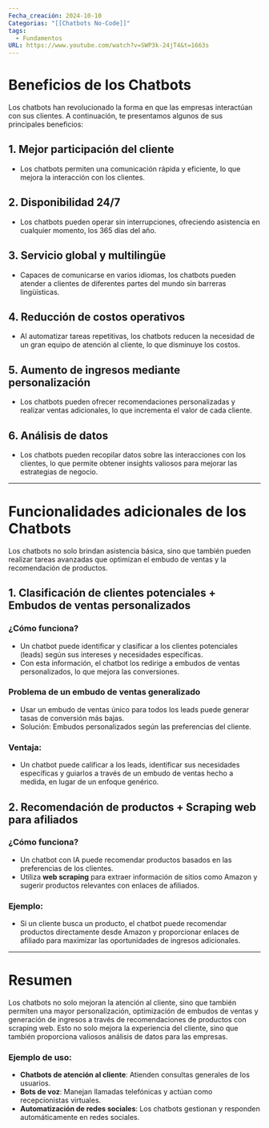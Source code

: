 ```yaml
---
Fecha_creación: 2024-10-10
Categorias: "[[Chatbots No-Code]]"
tags:
  - Fundamentos
URL: https://www.youtube.com/watch?v=SWP3k-24jT4&t=1663s
---
```

# Beneficios de los Chatbots

Los chatbots han revolucionado la forma en que las empresas interactúan con sus clientes. A continuación, te presentamos algunos de sus principales beneficios:

## 1. Mejor participación del cliente
- Los chatbots permiten una comunicación rápida y eficiente, lo que mejora la interacción con los clientes.

## 2. Disponibilidad 24/7
- Los chatbots pueden operar sin interrupciones, ofreciendo asistencia en cualquier momento, los 365 días del año.

## 3. Servicio global y multilingüe
- Capaces de comunicarse en varios idiomas, los chatbots pueden atender a clientes de diferentes partes del mundo sin barreras lingüísticas.

## 4. Reducción de costos operativos
- Al automatizar tareas repetitivas, los chatbots reducen la necesidad de un gran equipo de atención al cliente, lo que disminuye los costos.

## 5. Aumento de ingresos mediante personalización
- Los chatbots pueden ofrecer recomendaciones personalizadas y realizar ventas adicionales, lo que incrementa el valor de cada cliente.

## 6. Análisis de datos
- Los chatbots pueden recopilar datos sobre las interacciones con los clientes, lo que permite obtener insights valiosos para mejorar las estrategias de negocio.

---

# Funcionalidades adicionales de los Chatbots

Los chatbots no solo brindan asistencia básica, sino que también pueden realizar tareas avanzadas que optimizan el embudo de ventas y la recomendación de productos.

## 1. Clasificación de clientes potenciales + Embudos de ventas personalizados
### ¿Cómo funciona?
- Un chatbot puede identificar y clasificar a los clientes potenciales (leads) según sus intereses y necesidades específicas.
- Con esta información, el chatbot los redirige a embudos de ventas personalizados, lo que mejora las conversiones.

### Problema de un embudo de ventas generalizado
- Usar un embudo de ventas único para todos los leads puede generar tasas de conversión más bajas.
- Solución: Embudos personalizados según las preferencias del cliente.

### Ventaja:
- Un chatbot puede calificar a los leads, identificar sus necesidades específicas y guiarlos a través de un embudo de ventas hecho a medida, en lugar de un enfoque genérico.

## 2. Recomendación de productos + Scraping web para afiliados
### ¿Cómo funciona?
- Un chatbot con IA puede recomendar productos basados en las preferencias de los clientes.
- Utiliza **web scraping** para extraer información de sitios como Amazon y sugerir productos relevantes con enlaces de afiliados.

### Ejemplo:
- Si un cliente busca un producto, el chatbot puede recomendar productos directamente desde Amazon y proporcionar enlaces de afiliado para maximizar las oportunidades de ingresos adicionales.

---

# Resumen
Los chatbots no solo mejoran la atención al cliente, sino que también permiten una mayor personalización, optimización de embudos de ventas y generación de ingresos a través de recomendaciones de productos con scraping web. Esto no solo mejora la experiencia del cliente, sino que también proporciona valiosos análisis de datos para las empresas.


### Ejemplo de uso:
- **Chatbots de atención al cliente**: Atienden consultas generales de los usuarios.
- **Bots de voz**: Manejan llamadas telefónicas y actúan como recepcionistas virtuales.
- **Automatización de redes sociales**: Los chatbots gestionan y responden automáticamente en redes sociales.

